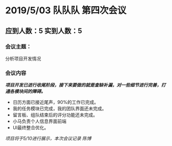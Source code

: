# 2019/5/03  队队队 第四次会议 #

## 应到人数：5  实到人数：5 ##

### 会议主题：    
分析项目开发情况    

### 会议内容    
    
    
***项目开发已进行收尾阶段，接下来要做的就是查缺补漏，对一些细节进行完善，打通各模块间的障碍。***

- 日历方面已接近尾声，90%的工作已完成。
- 我的任务模块已完成，我的团队界面还未完成。
- 留言板、组队结束后的评分功能还未完成。
- 小马负责个人信息界面前端
- UI最终整合优化。

*项目将于5/10进行展示，本次会议记录 陈博*
